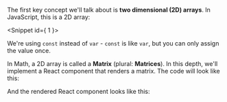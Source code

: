 The first key concept we'll talk about is **two dimensional (2D) arrays**. In JavaScript, this is a 2D array:

<Snippet id={ 1 }></Snippet>

<Hint>
We're using <code>const</code> instead of <code>var</code> - <code>const</code> is like <code>var</code>, but you can only assign the value once.
</Hint>

In Math, a 2D array is called a **Matrix** (plural: **Matrices**). In this depth, we'll implement a React component that renders a matrix. The code will look like this:

And the rendered React component looks like this:

